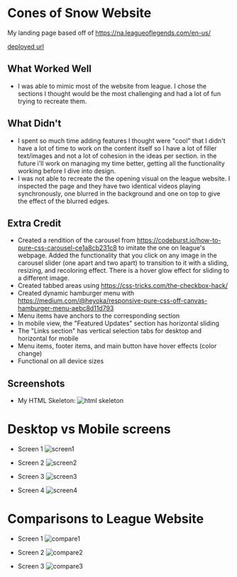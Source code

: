 
# Cones of Snow Website

My landing page based off of https://na.leagueoflegends.com/en-us/

[deployed url](https://dartmouth-cs52-21s.github.io/lab1-landingpage-snow-kang/)

## What Worked Well
- I was able to mimic most of the website from league. I chose the sections I thought would be the most challenging and had a lot of fun trying to recreate them. 

## What Didn't
- I spent so much time adding features I thought were "cool" that I didn't have a lot of time to work on the content itself so I have a lot of filler text/images and not a lot of cohesion in the ideas per section. in the future i'll work on managing my time better, getting all the functionality working before I dive into design.
- I was not able to recreate the the opening visual on the league website. I inspected the page and they have two identical videos playing synchronously, one blurred in the background and one on top to give the effect of the blurred edges. 

## Extra Credit
- Created a rendition of the carousel from https://codeburst.io/how-to-pure-css-carousel-ce1a8cb231c8 to imitate the one on league's webpage. Added the functionality that you click on any image in the carousel slider (one apart and two apart) to transition to it with a sliding, resizing, and recoloring effect. There is a hover glow effect for sliding to a different image.
- Created tabbed areas using https://css-tricks.com/the-checkbox-hack/
- Created dynamic hamburger menu with https://medium.com/@heyoka/responsive-pure-css-off-canvas-hamburger-menu-aebc8d11d793
- Menu items have anchors to the corresponding section
- In mobile view, the "Featured Updates" section has horizontal sliding
- The "Links section" has vertical selection tabs for desktop and horizontal for mobile
- Menu items, footer items, and main button have hover effects (color change)
- Functional on all device sizes 

## Screenshots
* My HTML Skeleton:
![html skeleton](https://user-images.githubusercontent.com/38738497/113966744-aa9f0380-97fd-11eb-941b-db8259654490.PNG)

# Desktop vs Mobile screens 
* Screen 1
![screen1](https://user-images.githubusercontent.com/38738497/114111019-ecd04f80-98a6-11eb-8059-3343ad7a672d.PNG)


* Screen 2
![screen2](https://user-images.githubusercontent.com/38738497/114111028-f3f75d80-98a6-11eb-9e48-055fc8bcc313.PNG)


* Screen 3
![screen3](https://user-images.githubusercontent.com/38738497/114111046-fbb70200-98a6-11eb-8d85-3578202afa0f.PNG)


* Screen 4
![screen4](https://user-images.githubusercontent.com/38738497/114111048-ff4a8900-98a6-11eb-8a88-1188323a15ce.PNG)


# Comparisons to League Website
* Screen 1 
![compare1](https://user-images.githubusercontent.com/38738497/114111260-9283be80-98a7-11eb-940c-42b9ac39f9b3.PNG)


* Screen 2
![compare2](https://user-images.githubusercontent.com/38738497/114111261-93b4eb80-98a7-11eb-9020-5187e1d831bb.PNG)


* Screen 3
![compare3](https://user-images.githubusercontent.com/38738497/114111264-94e61880-98a7-11eb-8aae-d29c1cb693a1.PNG)


